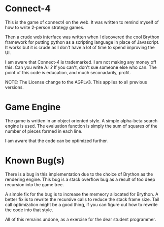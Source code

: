 Connect-4
=========

This is the game of connect4 on the web. It was written to remind myself
of how to write 2-person strategy games. 

Then a crude web interface was written when I discovered the cool Brython
framework for putting python as a scripting language in place of Javascript.
It works but it is crude as I don't have a lot of time to spend improving
the UI.

I am aware that Connect-4 is trademarked. I am not making any money off
this. Can you write A.I.? If you can't, don't sue someone else who can.
The point of this code is education, and much seconadarily, profit.

NOTE: The License change to the AGPLv3. This applies to all previous versions.

Game Engine
===========
The game is written in an object oriented style. A simple alpha-beta search
engine is used. The evaluation function is simply the sum of squares of the
number of pieces formed in each line.

I am aware that the code can be optimized further.

Known Bug(s)
=============
There is a bug in this implementation due to the choice of Brython
as the rendering engine. This bug is a stack overflow bug as a result of too deep
recursion into the game tree.

A simple fix for the bug is to increase the memeory allocated for Brython.
A better fix is to rewrite the recursive calls to reduce the stack frame size.
Tail call optimization might be a good thing, if you can figure out how to rewrite the
code into that style.

All of this remains undone, as a exercise for the dear student programmer.


